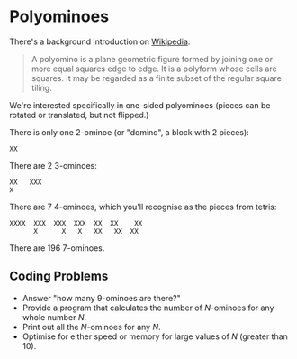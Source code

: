 # Polyominoes

There's a background introduction on [Wikipedia](https://en.wikipedia.org/wiki/Polyomino):

> A polyomino is a plane geometric figure formed by joining one or more equal squares edge to edge. It is a polyform whose cells are squares. It may be regarded as a finite subset of the regular square tiling.

We're interested specifically in one-sided polyominoes (pieces can be rotated or translated, but not flipped.)

There is only one 2-ominoe (or "domino", a block with 2 pieces):

    XX

There are 2 3-ominoes:

    XX   XXX
    X

There are 7 4-ominoes, which you'll recognise as the pieces from tetris:

    XXXX  XXX  XXX  XXX  XX  XX    XX
          X      X   X   XX   XX  XX

There are 196 7-ominoes.


## Coding Problems

  * Answer "how many 9-ominoes are there?"
  * Provide a program that calculates the number of _N_-ominoes for any whole number _N_.
  * Print out all the _N_-ominoes for any _N_.
  * Optimise for either speed or memory for large values of _N_ (greater than 10).
